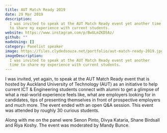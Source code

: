 ```yaml
---
title: AUT Match Ready 2019
date: 29 Mar 2019
description:
  I was invited to speak at the AUT Match Ready event yet another time
  to share my experience with current students.
website: https://www.instagram.com/p/BwULmZKD5Az/
github: ""
madeUsing: []
category: Panelist speaker
image: https://files.clydedsouza.net/portfolio/aut-match-ready-2019.jpg
imageDescription:
  I was invited to speak at the AUT Match Ready event yet another
  time to share my experience with current students.
---
```


I was invited, yet again, to speak at the AUT Match Ready event that is hosted by Auckland University of Technology (AUT) as an initiative to help current ICT & Engineering students connect with alumni to get a glimpse of what a real-world experience feels like, what are employers looking for in candidates, tips of presenting themselves in front of prospective employers and much more. The event ended with an open Q&A session. This event was attended by roughly 30 curious students.

Along with me on the panel were Senon Pinto, Divya Kataria, Shane Birdsall and Riya Koshy. The event was moderated by Mandy Bunce.
